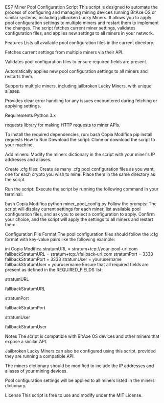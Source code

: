 ESP Miner Pool Configuration Script
This script is designed to automate the process of configuring and managing mining devices running BitAxe OS or similar systems, including jailbroken Lucky Miners. It allows you to apply pool configuration settings to multiple miners and restart them to implement the changes. The script fetches current miner settings, validates configuration files, and applies new settings to all miners in your network.

Features
Lists all available pool configuration files in the current directory.

Fetches current settings from multiple miners via their API.

Validates pool configuration files to ensure required fields are present.

Automatically applies new pool configuration settings to all miners and restarts them.

Supports multiple miners, including jailbroken Lucky Miners, with unique aliases.

Provides clear error handling for any issues encountered during fetching or applying settings.

Requirements
Python 3.x

requests library for making HTTP requests to miner APIs.

To install the required dependencies, run:
bash
Copia
Modifica
pip install requests
How to Run
Download the script: Clone or download the script to your machine.

Add miners: Modify the miners dictionary in the script with your miner's IP addresses and aliases.

Create .cfg files: Create as many .cfg pool configuration files as you want, one for each crypto you wish to mine. Place them in the same directory as the script.

Run the script: Execute the script by running the following command in your terminal:

bash
Copia
Modifica
python miner_pool_config.py
Follow the prompts: The script will display current settings for each miner, list available pool configuration files, and ask you to select a configuration to apply. Confirm your choice, and the script will apply the settings to all miners and restart them.

Configuration File Format
The pool configuration files should follow the .cfg format with key-value pairs like the following example:

ini
Copia
Modifica
stratumURL = stratum+tcp://your-pool-url.com
fallbackStratumURL = stratum+tcp://fallback-url.com
stratumPort = 3333
fallbackStratumPort = 3333
stratumUser = yourusername
fallbackStratumUser = yourusername
Ensure that all required fields are present as defined in the REQUIRED_FIELDS list:

stratumURL

fallbackStratumURL

stratumPort

fallbackStratumPort

stratumUser

fallbackStratumUser

Notes
The script is compatible with BitAxe OS devices and other miners that expose a similar API.

Jailbroken Lucky Miners can also be configured using this script, provided they are running a compatible API.

The miners dictionary should be modified to include the IP addresses and aliases of your mining devices.

Pool configuration settings will be applied to all miners listed in the miners dictionary.

License
This script is free to use and modify under the MIT License.
